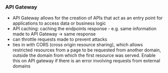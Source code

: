 ### API Gateway

- API Gateway allows for the creation of APIs that act as an entry point for applications to access data or business logic
- API caching: caching the endpoints response - e.g. same information made to API Gateway -> same response
- can throttle requests made to prevent attacks
- ties in with CORS (cross origin resource sharing), which allows restricted resources from a page to be requested from another domain, outside the domain from which the first resource was served. Enable this on API gateway if there is an error involving requests from external domains
